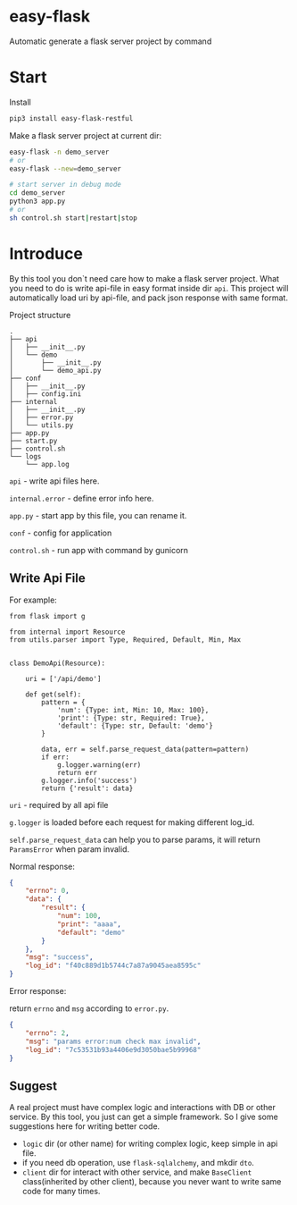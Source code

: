# easy-flask
Automatic generate a flask server project by command

# Start
Install
```bash
pip3 install easy-flask-restful
```
Make a flask server project at current dir:
```bash
easy-flask -n demo_server
# or
easy-flask --new=demo_server

# start server in debug mode
cd demo_server
python3 app.py
# or
sh control.sh start|restart|stop
```

# Introduce
By this tool you don`t need care how to make a flask server project.
What you need to do is write api-file in easy format inside dir ``api``.
This project will automatically load uri by api-file, and pack json response with same format.

Project structure
```base
.
├── api
│   ├── __init__.py
│   └── demo
│       ├── __init__.py
│       └── demo_api.py
├── conf
│   ├── __init__.py
│   ├── config.ini
├── internal
│   ├── __init__.py
│   ├── error.py
│   └── utils.py
├── app.py
├── start.py
├── control.sh
└── logs
    └── app.log

```

``api`` - write api files here.

``internal.error`` - define error info here.

``app.py`` - start app by this file, you can rename it.

``conf`` - config for application

``control.sh`` - run app with command by gunicorn

## Write Api File
For example:
```python3
from flask import g

from internal import Resource
from utils.parser import Type, Required, Default, Min, Max


class DemoApi(Resource):

    uri = ['/api/demo']

    def get(self):
        pattern = {
            'num': {Type: int, Min: 10, Max: 100},
            'print': {Type: str, Required: True},
            'default': {Type: str, Default: 'demo'}
        }

        data, err = self.parse_request_data(pattern=pattern)
        if err:
            g.logger.warning(err)
            return err
        g.logger.info('success')
        return {'result': data}
```

``uri`` - required by all api file

``g.logger`` is loaded before each request for making different log_id.

``self.parse_request_data`` can help you to parse params, it will return ``ParamsError`` when param invalid.

Normal response:
```json
{
    "errno": 0,
    "data": {
        "result": {
            "num": 100,
            "print": "aaaa",
            "default": "demo"
        }
    },
    "msg": "success",
    "log_id": "f40c889d1b5744c7a87a9045aea8595c"
}
```

Error response:

return ``errno`` and ``msg`` according to ``error.py``.
```json
{
    "errno": 2,
    "msg": "params error:num check max invalid",
    "log_id": "7c53531b93a4406e9d3050bae5b99968"
}
```

## Suggest
A real project must have complex logic and interactions with DB or other service.
By this tool, you just can get a simple framework. So I give some suggestions here for writing better code.

- ``logic`` dir (or other name) for writing complex logic, keep simple in api file.
- if you need db operation, use ``flask-sqlalchemy``, and mkdir ``dto``.
- ``client`` dir for interact with other service, and make ``BaseClient`` class(inherited by other client), because you never want to write same code for many times.
